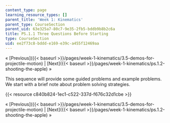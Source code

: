 ```yaml
---
content_type: page
learning_resource_types: []
parent_title: 'Week 1: Kinematics'
parent_type: CourseSection
parent_uid: 63e325a7-80c7-9e35-2fb5-bddb9b8b2c6a
title: PS.1.1 Three Questions Before Starting
type: CourseSection
uid: ee2f73c8-bddd-e169-e39c-a455f12469aa
---
```


« [Previous]({{< baseurl >}}/pages/week-1-kinematics/3.5-demos-for-projectile-motion) | [Next]({{< baseurl >}}/pages/week-1-kinematics/ps.1.2-shooting-the-apple) »

This sequence will provide some guided problems and example problems. We start with a brief note about problem solving strategies.

{{< resource c840b824-1ec1-c522-337d-f676c32d1cbe >}}

« [Previous]({{< baseurl >}}/pages/week-1-kinematics/3.5-demos-for-projectile-motion) | [Next]({{< baseurl >}}/pages/week-1-kinematics/ps.1.2-shooting-the-apple) »